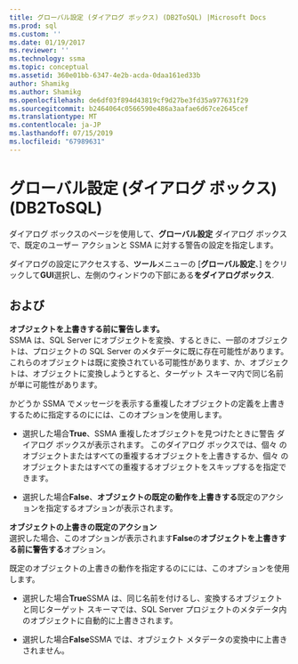 ```yaml
---
title: グローバル設定 (ダイアログ ボックス) (DB2ToSQL) |Microsoft Docs
ms.prod: sql
ms.custom: ''
ms.date: 01/19/2017
ms.reviewer: ''
ms.technology: ssma
ms.topic: conceptual
ms.assetid: 360e01bb-6347-4e2b-acda-0daa161ed33b
author: Shamikg
ms.author: Shamikg
ms.openlocfilehash: de6df03f894d43819cf9d27be3fd35a977631f29
ms.sourcegitcommit: b2464064c0566590e486a3aafae6d67ce2645cef
ms.translationtype: MT
ms.contentlocale: ja-JP
ms.lasthandoff: 07/15/2019
ms.locfileid: "67989631"
---
```

# <a name="global-settings-dialogs-db2tosql"></a>グローバル設定 (ダイアログ ボックス) (DB2ToSQL)
ダイアログ ボックスのページを使用して、**グローバル設定** ダイアログ ボックスで、既定のユーザー アクションと SSMA に対する警告の設定を指定します。  
  
ダイアログの設定にアクセスする、**ツール**メニューの [**グローバル設定**、] をクリックして**GUI**選択し、左側のウィンドウの下部にある**をダイアログボックス**.  
  
## <a name="options"></a>および  
**オブジェクトを上書きする前に警告します。**  
SSMA は、SQL Server にオブジェクトを変換、するときに、一部のオブジェクトは、プロジェクトの SQL Server のメタデータに既に存在可能性があります。 これらのオブジェクトは既に変換されている可能性があります、か、オブジェクトは、オブジェクトに変換しようとすると、ターゲット スキーマ内で同じ名前が単に可能性があります。  
  
かどうか SSMA でメッセージを表示する重複したオブジェクトの定義を上書きするために指定するのにには、このオプションを使用します。  
  
-   選択した場合**True**、SSMA 重複したオブジェクトを見つけたときに警告 ダイアログ ボックスが表示されます。 このダイアログ ボックスでは、個々 のオブジェクトまたはすべての重複するオブジェクトを上書きするか、個々 のオブジェクトまたはすべての重複するオブジェクトをスキップするを指定できます。  
  
-   選択した場合**False**、**オブジェクトの既定の動作を上書きする**既定のアクションを指定するオプションが表示されます。  
  
**オブジェクトの上書きの既定のアクション**  
選択した場合、このオプションが表示されます**False**の**オブジェクトを上書きする前に警告する**オプション。  
  
既定のオブジェクトの上書きの動作を指定するのにには、このオプションを使用します。  
  
-   選択した場合**True**SSMA は、同じ名前を付けるし、変換するオブジェクトと同じターゲット スキーマでは、SQL Server プロジェクトのメタデータ内のオブジェクトに自動的に上書きされます。  
  
-   選択した場合**False**SSMA では、オブジェクト メタデータの変換中に上書きされません。  
  
